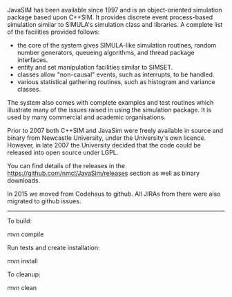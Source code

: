 JavaSIM has been available since 1997 and is an object-oriented simulation package based upon C++SIM. It provides discrete event process-based simulation similar to SIMULA's simulation class and libraries. A complete list of the facilities provided follows:

- the core of the system gives SIMULA-like simulation routines, random number generators, queueing algorithms, and thread package interfaces.
- entity and set manipulation facilities similar to SIMSET.
- classes allow "non-causal" events, such as interrupts, to be handled.
- various statistical gathering routines, such as histogram and variance classes.

The system also comes with complete examples and test routines which illustrate many of the issues raised in using the simulation package. It is used by many commercial and academic organisations.

Prior to 2007 both C++SIM and JavaSim were freely available in source and binary from Newcastle University, under the University's own licence. However, in late 2007 the University decided that the code could be released into open source under LGPL.

You can find details of the releases in the https://github.com/nmcl/JavaSim/releases section as well as binary downloads.

In 2015 we moved from Codehaus to github. All JIRAs from there were also migrated to github issues.

----

To build:

mvn compile

Run tests and create installation:

mvn install

To cleanup:

mvn clean
